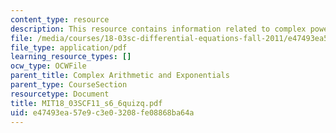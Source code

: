 ```yaml
---
content_type: resource
description: This resource contains information related to complex powers.
file: /media/courses/18-03sc-differential-equations-fall-2011/e47493ea57e9c3e03208fe08868ba64a_MIT18_03SCF11_s6_6quizq.pdf
file_type: application/pdf
learning_resource_types: []
ocw_type: OCWFile
parent_title: Complex Arithmetic and Exponentials
parent_type: CourseSection
resourcetype: Document
title: MIT18_03SCF11_s6_6quizq.pdf
uid: e47493ea-57e9-c3e0-3208-fe08868ba64a
---
```

